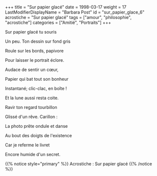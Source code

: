 +++
title = "Sur papier glacé"
date = 1998-03-17
weight = 17
LastModifierDisplayName = "Barbara Post"
id = "sur_papier_glace_6"
acrostiche = "Sur papier glacé"
tags = ["amour", "philosophie", "acrostiche"]
categories = ["Amitié", "Portraits"]
+++

Sur papier glacé tu souris

Un peu. Ton dessin sur fond gris

Roule sur les bords, papivore

Pour laisser le portrait éclore.

Audace de sentir un cœur,

Papier qui bat tout son bonheur

Instantané; clic-clac, en boîte !

Et la lune aussi resta coite.

Ravir ton regard tourbillon

Glissé d'un rêve. Carillon :

La photo prête ondule et danse

Au bout des doigts de l'existence

Car je referme le livret

Encore humide d'un secret.

{{% notice style="primary" %}}
Acrostiche : Sur papier glacé
{{% /notice %}}
